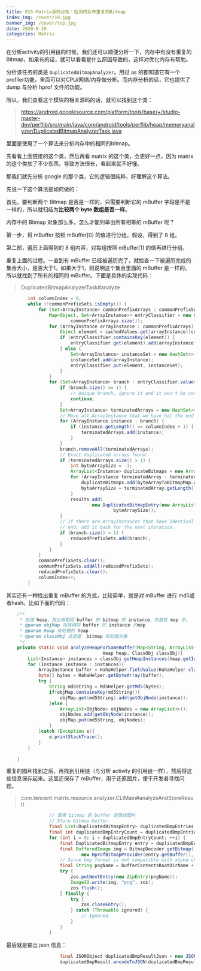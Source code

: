 ```yaml
---
title: 015-Matrix源码分析：检测内存中重复的Bitmap
index_img: /cover/19.jpg
banner_img: /cover/top.jpg
date: 2020-8-19
categories: Matrix
---
```


在分析activity的引用链的时候，我们还可以顺便分析一下，内存中有没有重复的Bitmap，如果有的话，就可以看看是什么原因导致的，这样对优化内存有帮助。

分析该任务的类是 `DuplicatedBitmapAnalyzer`。用过 as 的都知道它有一个 profiler功能，里面可以对CPU/网络/内存做分析。而内存分析的话，它也提供了 dump 与分析 hprof 文件的功能。

所以，我们查看这个模块的相关源码的话，就可以找到这个类：

> https://android.googlesource.com/platform/tools/base/+/studio-master-dev/perflib/src/main/java/com/android/tools/perflib/heap/memoryanalyzer/DuplicatedBitmapAnalyzerTask.java

里面是使用了一个算法来分析内存中的相同的bitmap。

先看看上面链接的这个类，然后再看 matrix 的这个类，会更好一点，因为 matrix 的这个类加了不少东西，导致方法很长，看起来就不好懂。

那我们就先分析 google 的那个类，它的逻辑很纯粹，好理解这个算法。

先说一下这个算法是如何做的：

首先，要判断两个 Bitmap 是否是一样的，只需要判断它的 mBuffer 字段是不是一样的，所以就归结为**比较两个 byte 数组是否一样**。

内存中的 Bitmap 对象那么多，怎么才能列举出所有相等的 mBuffer 呢？

第一步，将 mBuffer 按照 mBuffer[0] 的值进行分组。假设，得到了 8 组。

第二部，遍历上面得到的 8 组内容，对每组按照 mBuffer[1] 的值再进行分组。

重复上面的过程。一直到有 mBuffer 已经被遍历完了，就检查一下被遍历完成的集合大小，是否大于1。如果大于1，则说明这个集合里面的 mBuffer 是一样的。所以就找到了所有的相同的 mBuffer。下面是具体的实现代码：

> DuplicatedBitmapAnalyzerTask#analyze

```java
        int columnIndex = 0;
        while (!commonPrefixSets.isEmpty()) {
            for (Set<ArrayInstance> commonPrefixArrays : commonPrefixSets) {
                Map<Object, Set<ArrayInstance>> entryClassifier = new HashMap<>(
                        commonPrefixArrays.size());
                for (ArrayInstance arrayInstance : commonPrefixArrays) {
                    Object element = cachedValues.get(arrayInstance)[columnIndex];
                    if (entryClassifier.containsKey(element)) {
                        entryClassifier.get(element).add(arrayInstance);
                    } else {
                        Set<ArrayInstance> instanceSet = new HashSet<>();
                        instanceSet.add(arrayInstance);
                        entryClassifier.put(element, instanceSet);
                    }
                }
                for (Set<ArrayInstance> branch : entryClassifier.values()) {
                    if (branch.size() <= 1) {
                        // Unique branch, ignore it and it won't be counted towards duplication.
                        continue;
                    }
                    Set<ArrayInstance> terminatedArrays = new HashSet<>();
                    // Move all ArrayInstance that we have hit the end of to the candidate result list.
                    for (ArrayInstance instance : branch) {
                        if (instance.getLength() == columnIndex + 1) {
                            terminatedArrays.add(instance);
                        }
                    }
                    branch.removeAll(terminatedArrays);
                    // Exact duplicated arrays found.
                    if (terminatedArrays.size() > 1) {
                        int byteArraySize = -1;
                        ArrayList<Instance> duplicateBitmaps = new ArrayList<>();
                        for (ArrayInstance terminatedArray : terminatedArrays) {
                            duplicateBitmaps.add(byteArrayToBitmapMap.get(terminatedArray));
                            byteArraySize = terminatedArray.getLength();
                        }
                        results.add(
                                new DuplicatedBitmapEntry(new ArrayList<>(duplicateBitmaps),
                                        byteArraySize));
                    }
                    // If there are ArrayInstances that have identical prefixes and haven't hit the
                    // end, add it back for the next iteration.
                    if (branch.size() > 1) {
                        reducedPrefixSets.add(branch);
                    }
                }
            }
            commonPrefixSets.clear();
            commonPrefixSets.addAll(reducedPrefixSets);
            reducedPrefixSets.clear();
            columnIndex++;
        }
```

其实还有一种找出重复 mBuffer  的方式，比较简单，就是对 mBuffer 进行 md5或者hash。比如下面的代码：

```java
    /**
     * 处理 heap，找出有相同 buffer 的 bitmap 的 instance，存放在 map 中。
     * @param objMap 存放相同 buffer 的 instance 的map
     * @param heap 待处理的 heap
     * @param classObj 这里是  bitmap 的封装对象
     */
    private static void analyzeHeapForSameBuffer(Map<String, ArrayList<ObjNode>> objMap,
                                    Heap heap, ClassObj classObj){
        List<Instance> instances = classObj.getHeapInstances(heap.getId());
        for (Instance instance : instances){
            ArrayInstance buffer = HahaHelper.fieldValue(HahaHelper.classInstanceValues(instance), "mBuffer");
            byte[] bytes = HahaHelper.getByteArray(buffer);
            try {
                String md5String = Md5Helper.getMd5(bytes);
                if(objMap.containsKey(md5String)){
                    objMap.get(md5String).add(getObjNode(instance));
                }else {
                    ArrayList<ObjNode> objNodes = new ArrayList<>();
                    objNodes.add(getObjNode(instance));
                    objMap.put(md5String, objNodes);
                }
            }catch (Exception e){
                e.printStackTrace();
            }
        }

    }
```

重复的图片找到之后，再找到引用链（与分析 activity 的引用链一样），然后将这些信息保存起来。这里还保存了 mBuffer，用于还原图片，便于开发者寻找问题。

> com.tencent.matrix.resource.analyzer.CLIMain#analyzeAndStoreResult

```java
                // 使用 bitmap 的 buffer 还原成图片
                // Store bitmap buffer.
                final List<DuplicatedBitmapEntry> duplicatedBmpEntries = duplicatedBmpResult.getDuplicatedBitmapEntries();
                final int duplicatedBmpEntryCount = duplicatedBmpEntries.size();
                for (int i = 0; i < duplicatedBmpEntryCount; ++i) {
                    final DuplicatedBitmapEntry entry = duplicatedBmpEntries.get(i);
                    final BufferedImage img = BitmapDecoder.getBitmap(
                            new HprofBitmapProvider(entry.getBuffer(), entry.getWidth(), entry.getHeight()));
                    // Since bmp format is not compatible with alpha channel, we export buffer as png instead.
                    final String pngName = bufferContentsRootDirName + "/" + entry.getBufferHash() + ".png";
                    try {
                        zos.putNextEntry(new ZipEntry(pngName));
                        ImageIO.write(img, "png", zos);
                        zos.flush();
                    } finally {
                        try {
                            zos.closeEntry();
                        } catch (Throwable ignored) {
                            // Ignored.
                        }
                    }
                }
```

最后就是输出 json 信息：

```java
                    final JSONObject duplicatedBmpResultJson = new JSONObject();
                    duplicatedBmpResult.encodeToJSON(duplicatedBmpResultJson);
```

